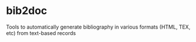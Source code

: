 # bib2doc
Tools to automatically generate bibliography in various formats (HTML, TEX, etc) from text-based records
